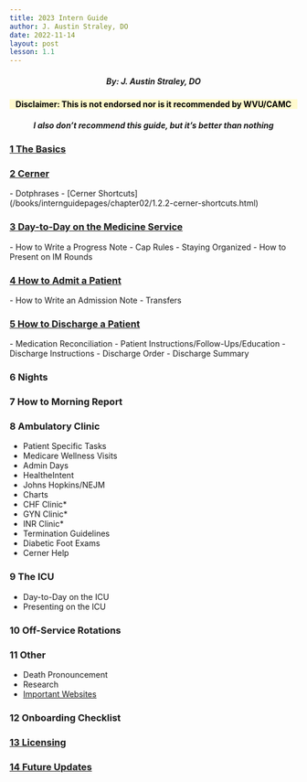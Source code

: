```yaml
---
title: 2023 Intern Guide
author: J. Austin Straley, DO
date: 2022-11-14
layout: post
lesson: 1.1
---
```


<html>
<head>
<style>
h2{
    font-size:100% !important;
}
h3 {
    text-align: left;
}
h4 {
    text-align: center;
    background-color: #FFFACD;
    color: black;
}
h5 {
    text-align: center;
}
h6 {
    font-size: 200%;
    text-align: center;
    border: 1px solid #999;
}
</style>
</head>
</html>

##### By: J. Austin Straley, DO
#### Disclaimer: This is not endorsed nor is it recommended by WVU/CAMC
##### <i>I also don’t recommend this guide, but it’s better than nothing</i>

<h3><a href="/feed/internguidepages/chapter01/1.1-basics/">1 The Basics</a></h3>

<h3><a href="/feed/internguidepages/chapter02/1.2-cerner/">2 Cerner</a></h3>
- Dotphrases
- [Cerner Shortcuts](/books/internguidepages/chapter02/1.2.2-cerner-shortcuts.html)

<h3><a href="/feed/internguidepages/chapter03/1.3.1-day-to-day-on-medservice/">3 Day-to-Day on the Medicine Service</a></h3>
- How to Write a Progress Note
- Cap Rules 
- Staying Organized 
- How to Present on IM Rounds 

<h3><a href="/feed/internguidepages/chapter04/1.4.1-how-to-admit/">4 How to Admit a Patient</a></h3>
- How to Write an Admission Note 
- Transfers 

<h3><a href="/feed/internguidepages/chapter05/1.5.1-how-to-discharge/">5 How to Discharge a Patient</a></h3>
- Medication Reconciliation 
- Patient Instructions/Follow-Ups/Education 
- Discharge Instructions 
- Discharge Order 
- Discharge Summary 

### 6 Nights 

### 7 How to Morning Report 

### 8 Ambulatory Clinic 

- Patient Specific Tasks 
- Medicare Wellness Visits 
- Admin Days 
- HealtheIntent 
- Johns Hopkins/NEJM 
- Charts 
- CHF Clinic* 
- GYN Clinic* 
- INR Clinic* 
- Termination Guidelines 
- Diabetic Foot Exams 
- Cerner Help 

### 9 The ICU 
- Day-to-Day on the ICU 
- Presenting on the ICU 

### 10 Off-Service Rotations 

### 11 Other 
- Death Pronouncement 
- Research 
- [Important Websites](/books/internguidepages/2022-11-15-important-websites.html)

### 12 Onboarding Checklist 

<h3><a href="/feed/internguidepages/chapter13/1.13.1-licensing/">13 Licensing</a></h3>

<h3><a href="/feed/internguidepages/chapter14/1.14.1-future-updates/">14 Future Updates</a></h3>